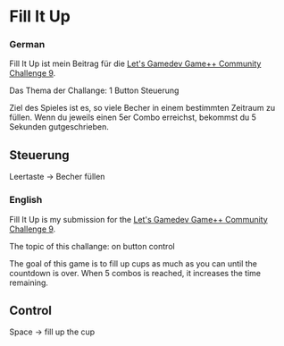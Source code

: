 # Fill It Up

### German
Fill It Up ist mein Beitrag für die [Let's Gamedev Game++ Community Challenge 9](https://www.youtube.com/user/Tomzalat).

Das Thema der Challange: 1 Button Steuerung

Ziel des Spieles ist es, so viele Becher in einem bestimmten Zeitraum zu füllen. 
Wenn du jeweils einen 5er Combo erreichst, bekommst du 5 Sekunden gutgeschrieben.

## Steuerung
Leertaste -> Becher füllen

### English
Fill It Up is my submission for the [Let's Gamedev Game++ Community Challenge 9](https://www.youtube.com/user/Tomzalat).

The topic of this challange: on button control

The goal of this game is to fill up cups as much as you can until the countdown is over.
When 5 combos is reached, it increases the time remaining.

## Control
Space -> fill up the cup
